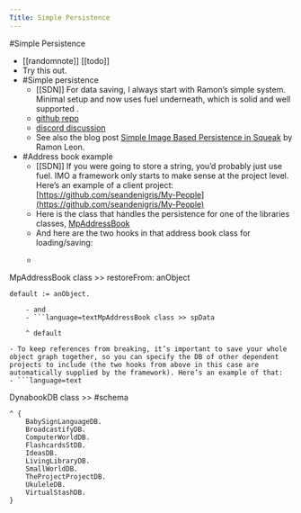 ---Title: Simple Persistence---#Simple Persistence- [[randomnote]] [[todo]]- Try this out.- #Simple persistence    - [[SDN]] For data saving, I always start with Ramon’s simple system. Minimal setup and now uses fuel underneath, which is solid and well supported .    - [github repo](https://github.com/seandenigris/Simple-Persistence)    - [discord discussion](https://discord.com/channels/729445214812504107/736333725788274819/1003704307956338789)    - See also the blog post [Simple Image Based Persistence in Squeak](http://onsmalltalk.com/simple-image-based-persistence-in-squeak) by Ramon Leon.- #Address book example    - [[SDN]] If you were going to store a string, you’d probably just use fuel. IMO a framework only starts to make sense at the project level. Here’s an example of a client project: [https://github.com/seandenigris/My-People](https://github.com/seandenigris/My-People)    - Here is the class that handles the persistence for one of the libraries classes, [MpAddressBook](https://github.com/seandenigris/My-People/blob/master/src/MyPeople/MyPeopleDB.class.st)    - And here are the two hooks in that address book class for loading/saving:    - ```language=text
MpAddressBook class >> restoreFrom: anObject 

    default := anObject.
```    - and    - ```language=textMpAddressBook class >> spData

    ^ default
```    - To keep references from breaking, it’s important to save your whole object graph together, so you can specify the DB of other dependent projects to include (the two hooks from above in this case are automatically supplied by the framework). Here’s an example of that:    - ```language=text
DynabookDB class >> #schema

    ^ {
        BabySignLanguageDB.
        BroadcastifyDB.
        ComputerWorldDB.
        FlashcardsStDB.
        IdeasDB.
        LivingLibraryDB.
        SmallWorldDB.
        TheProjectProjectDB.
        UkuleleDB.
        VirtualStashDB.
    }
```